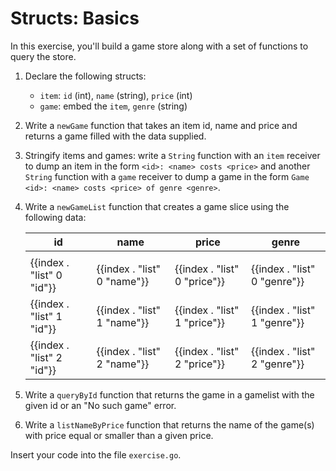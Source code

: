 # Structs: Basics

In this exercise, you'll build a game store along with a set of functions to query the store.

1. Declare the following structs:
   - `item`: `id` (int), `name` (string), `price` (int)
   - `game`: embed the `item`, `genre` (string)

2. Write a `newGame` function that takes an item id, name and price and returns a game filled with
   the data supplied.

3. Stringify items and games: write a `String` function with an `item` receiver to dump an item in
   the form `<id>: <name> costs <price>` and another `String` function with a `game` receiver to
   dump a game in the form `Game <id>: <name> costs <price> of genre <genre>`.

4. Write a `newGameList` function that creates a game slice using the following data:

   | id | name | price | genre |
   |----|------|-------|-------|
   |    |      |       |       |
   | {{index . "list" 0 "id"}} | {{index . "list" 0 "name"}} | {{index . "list" 0 "price"}} | {{index . "list" 0 "genre"}} |
   | {{index . "list" 1 "id"}} | {{index . "list" 1 "name"}} | {{index . "list" 1 "price"}} | {{index . "list" 1 "genre"}} |
   | {{index . "list" 2 "id"}} | {{index . "list" 2 "name"}} | {{index . "list" 2 "price"}} | {{index . "list" 2 "genre"}} |

5. Write a `queryById` function that returns the game in a gamelist with the given id or an "No
   such game" error.

6. Write a `listNameByPrice` function that returns the name of the game(s) with price equal or
   smaller than a given price.

Insert your code into the file `exercise.go`.
